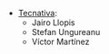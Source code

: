 - [Tecnativa](https://www.tecnativa.com):
  - Jairo Llopis
  - Stefan Ungureanu
  - Víctor Martínez
